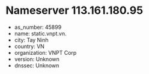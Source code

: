 # Nameserver 113.161.180.95

* as_number: 45899
* name: static.vnpt.vn.
* city: Tay Ninh
* country: VN
* organization: VNPT Corp
* version: Unknown
* dnssec: Unknown
